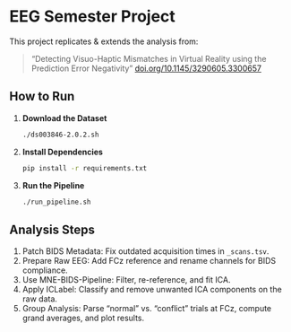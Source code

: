# EEG Semester Project

This project replicates & extends the analysis from:

> “Detecting Visuo-Haptic Mismatches in Virtual Reality using the Prediction Error Negativity”
> [doi.org/10.1145/3290605.3300657](https://doi.org/10.1145/3290605.3300657)

## How to Run

1. **Download the Dataset**

   ```bash
   ./ds003846-2.0.2.sh
   ```

2. **Install Dependencies**

   ```bash
   pip install -r requirements.txt
   ```

3. **Run the Pipeline**

   ```bash
   ./run_pipeline.sh
   ```

## Analysis Steps

1. Patch BIDS Metadata: Fix outdated acquisition times in `_scans.tsv`.
2. Prepare Raw EEG: Add FCz reference and rename channels for BIDS compliance.
3. Use MNE-BIDS-Pipeline: Filter, re-reference, and fit ICA.
4. Apply ICLabel: Classify and remove unwanted ICA components on the raw data.
5. Group Analysis: Parse “normal” vs. “conflict” trials at FCz, compute grand averages, and plot results.
